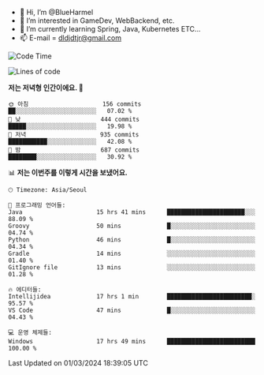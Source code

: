 - 👋 Hi, I’m @BlueHarmel
- 👀 I’m interested in GameDev, WebBackend, etc.
- 🌱 I’m currently learning Spring, Java, Kubernetes ETC...
- 📫 E-mail = dldjdtjr@gmail.com
  <!--START_SECTION:waka-->
![Code Time](http://img.shields.io/badge/Code%20Time-437%20hrs%2020%20mins-blue)

![Lines of code](https://img.shields.io/badge/%EC%A0%80%EB%8A%94%20%EC%97%AC%ED%83%9C%EA%B9%8C%EC%A7%80%20-39.8%20million%20%EC%A4%84%EC%9D%98%20%EC%BD%94%EB%93%9C%EB%A5%BC%20%EC%9E%91%EC%84%B1%ED%96%88%EC%96%B4%EC%9A%94.-blue)

**저는 저녁형 인간이에요. 🦉** 

```text
🌞 아침                     156 commits         ██░░░░░░░░░░░░░░░░░░░░░░░   07.02 % 
🌆 낮　                     444 commits         █████░░░░░░░░░░░░░░░░░░░░   19.98 % 
🌃 저녁                     935 commits         ███████████░░░░░░░░░░░░░░   42.08 % 
🌙 밤　                     687 commits         ████████░░░░░░░░░░░░░░░░░   30.92 % 
```


📊 **저는 이번주를 이렇게 시간을 보냈어요.** 

```text
🕑︎ Timezone: Asia/Seoul

💬 프로그래밍 언어들: 
Java                     15 hrs 41 mins      ██████████████████████░░░   88.09 % 
Groovy                   50 mins             █░░░░░░░░░░░░░░░░░░░░░░░░   04.74 % 
Python                   46 mins             █░░░░░░░░░░░░░░░░░░░░░░░░   04.34 % 
Gradle                   14 mins             ░░░░░░░░░░░░░░░░░░░░░░░░░   01.40 % 
GitIgnore file           13 mins             ░░░░░░░░░░░░░░░░░░░░░░░░░   01.28 % 

🔥 에디터들: 
Intellijidea             17 hrs 1 min        ████████████████████████░   95.57 % 
VS Code                  47 mins             █░░░░░░░░░░░░░░░░░░░░░░░░   04.43 % 

💻 운영 체제들: 
Windows                  17 hrs 49 mins      █████████████████████████   100.00 % 
```


 Last Updated on 01/03/2024 18:39:05 UTC
<!--END_SECTION:waka-->
<!---
BlueHarmel/BlueHarmel is a ✨ special ✨ repository because its `README.md` (this file) appears on your GitHub profile.
You can click the Preview link to take a look at your changes.
--->

